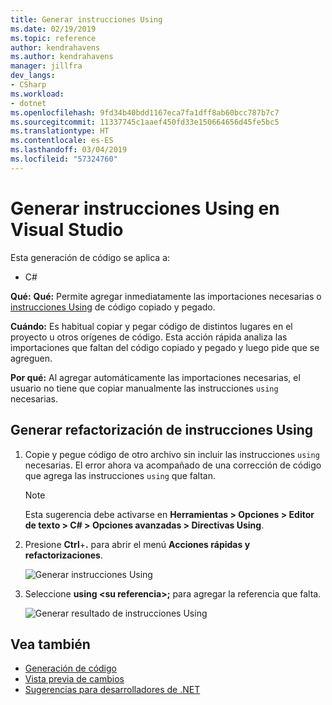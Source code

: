 ```yaml
---
title: Generar instrucciones Using
ms.date: 02/19/2019
ms.topic: reference
author: kendrahavens
ms.author: kendrahavens
manager: jillfra
dev_langs:
- CSharp
ms.workload:
- dotnet
ms.openlocfilehash: 9fd34b40bdd1167eca7fa1dff8ab60bcc787b7c7
ms.sourcegitcommit: 11337745c1aaef450fd33e150664656d45fe5bc5
ms.translationtype: HT
ms.contentlocale: es-ES
ms.lasthandoff: 03/04/2019
ms.locfileid: "57324760"
---
```

# <a name="generate-usings-in-visual-studio"></a>Generar instrucciones Using en Visual Studio

Esta generación de código se aplica a:

- C#

**Qué:** **Qué:** Permite agregar inmediatamente las importaciones necesarias o [instrucciones Using](/dotnet/csharp/language-reference/keywords/using-statement) de código copiado y pegado.

**Cuándo:** Es habitual copiar y pegar código de distintos lugares en el proyecto u otros orígenes de código. Esta acción rápida analiza las importaciones que faltan del código copiado y pegado y luego pide que se agreguen.

**Por qué:** Al agregar automáticamente las importaciones necesarias, el usuario no tiene que copiar manualmente las instrucciones `using` necesarias.

## <a name="generate-usings-refactoring"></a>Generar refactorización de instrucciones Using

1. Copie y pegue código de otro archivo sin incluir las instrucciones `using` necesarias. El error ahora va acompañado de una corrección de código que agrega las instrucciones `using` que faltan.

    > [!NOTE] 
    > Esta sugerencia debe activarse en **Herramientas > Opciones > Editor de texto > C# > Opciones avanzadas > Directivas Using**.

2. Presione **Ctrl**+**.** para abrir el menú **Acciones rápidas y refactorizaciones**. 

    ![Generar instrucciones Using](media/generate-using-codefix.png)

3. Seleccione **using \<su referencia\>;** para agregar la referencia que falta.

    ![Generar resultado de instrucciones Using](media/generate-using-result.png)

## <a name="see-also"></a>Vea también

- [Generación de código](../code-generation-in-visual-studio.md)
- [Vista previa de cambios](../../ide/preview-changes.md)
- [Sugerencias para desarrolladores de .NET](../../ide/visual-studio-2017-for-dotnet-developers.md)